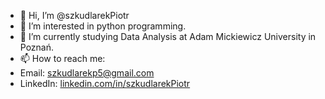- 👋 Hi, I’m @szkudlarekPiotr
- 👀 I’m interested in python programming.
- 🌱 I’m currently studying Data Analysis at Adam Mickiewicz University in Poznań.
- 📫 How to reach me:
- Email: szkudlarekp5@gmail.com
- LinkedIn: [linkedin.com/in/szkudlarekPiotr](linkedin.com/in/szkudlarekPiotr)

<!---
szkudlarekPiotr/szkudlarekPiotr is a ✨ special ✨ repository because its `README.md` (this file) appears on your GitHub profile.
You can click the Preview link to take a look at your changes.
--->
